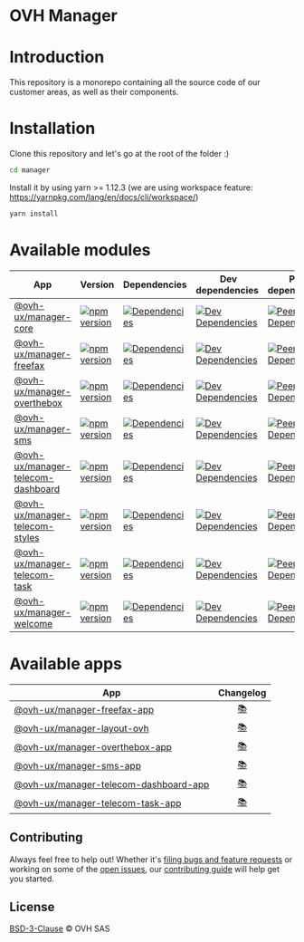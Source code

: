 # OVH Manager

# Introduction

This repository is a monorepo containing all the source code of our customer areas, as well as their components.

# Installation

Clone this repository and let's go at the root of the folder :)

```bash
cd manager
```

Install it by using yarn >= 1.12.3 (we are using workspace feature: <https://yarnpkg.com/lang/en/docs/cli/workspace/>)

```bash
yarn install
```

# Available modules

| App     | Version | Dependencies | Dev dependencies | Peer dependencies | Changelog |
| ------- | ------- | ------------ | ---------------- | ----------------- | :-------: |
| [@ovh-ux/manager-core](https://github.com/ovh-ux/manager/tree/master/packages/manager/modules/core) | [![npm version](https://badgen.net/npm/v/@ovh-ux/manager-core)](https://www.npmjs.com/package/@ovh-ux/manager-core) | [![Dependencies](https://badgen.net/david/dep/ovh-ux/manager/packages/manager/modules/core)](https://npmjs.com/package/@ovh-ux/manager-core?activeTab=dependencies) | [![Dev Dependencies](https://badgen.net/david/dev/ovh-ux/manager/packages/manager/modules/core)](https://npmjs.com/package/@ovh-ux/manager-core?activeTab=dependencies) | [![Peer Dependencies](https://badgen.net/david/peer/ovh-ux/manager/packages/manager/modules/core)](https://npmjs.com/package/@ovh-ux/manager-core?activeTab=dependencies) | [:books:](https://github.com/ovh-ux/manager/blob/master/packages/manager/modules/core/CHANGELOG.md) |
| [@ovh-ux/manager-freefax](https://github.com/ovh-ux/manager/tree/master/packages/manager/modules/freefax) | [![npm version](https://badgen.net/npm/v/@ovh-ux/manager-freefax)](https://www.npmjs.com/package/@ovh-ux/manager-freefax) | [![Dependencies](https://badgen.net/david/dep/ovh-ux/manager/packages/manager/modules/freefax)](https://npmjs.com/package/@ovh-ux/manager-freefax?activeTab=dependencies) | [![Dev Dependencies](https://badgen.net/david/dev/ovh-ux/manager/packages/manager/modules/freefax)](https://npmjs.com/package/@ovh-ux/manager-freefax?activeTab=dependencies) |  [![Peer Dependencies](https://badgen.net/david/peer/ovh-ux/manager/packages/manager/modules/freefax)](https://npmjs.com/package/@ovh-ux/manager-freefax?activeTab=dependencies) | [:books:](https://github.com/ovh-ux/manager/blob/master/packages/manager/modules/freefax/CHANGELOG.md) |
| [@ovh-ux/manager-overthebox](https://github.com/ovh-ux/manager/tree/master/packages/manager/modules/overthebox) | [![npm version](https://badgen.net/npm/v/@ovh-ux/manager-overthebox)](https://www.npmjs.com/package/@ovh-ux/manager-overthebox) | [![Dependencies](https://badgen.net/david/dep/ovh-ux/manager/packages/manager/modules/overthebox)](https://npmjs.com/package/@ovh-ux/manager-overthebox?activeTab=dependencies) | [![Dev Dependencies](https://badgen.net/david/dev/ovh-ux/manager/packages/manager/modules/overthebox)](https://npmjs.com/package/@ovh-ux/manager-overthebox?activeTab=dependencies) | [![Peer Dependencies](https://badgen.net/david/peer/ovh-ux/manager/packages/manager/modules/overthebox)](https://npmjs.com/package/@ovh-ux/manager-overthebox?activeTab=dependencies) | [:books:](https://github.com/ovh-ux/manager/blob/master/packages/manager/modules/overthebox/CHANGELOG.md) |
| [@ovh-ux/manager-sms](https://github.com/ovh-ux/manager/tree/master/packages/manager/modules/sms) | [![npm version](https://badgen.net/npm/v/@ovh-ux/manager-sms)](https://www.npmjs.com/package/@ovh-ux/manager-sms) | [![Dependencies](https://badgen.net/david/dep/ovh-ux/manager/packages/manager/modules/sms)](https://npmjs.com/package/@ovh-ux/manager-sms?activeTab=dependencies) | [![Dev Dependencies](https://badgen.net/david/dev/ovh-ux/manager/packages/manager/modules/sms)](https://npmjs.com/package/@ovh-ux/manager-sms?activeTab=dependencies) | [![Peer Dependencies](https://badgen.net/david/peer/ovh-ux/manager/packages/manager/modules/sms)](https://npmjs.com/package/@ovh-ux/manager-sms?activeTab=dependencies) | [:books:](https://github.com/ovh-ux/manager/blob/master/packages/manager/modules/sms/CHANGELOG.md) |
| [@ovh-ux/manager-telecom-dashboard](https://github.com/ovh-ux/manager/tree/master/packages/manager/modules/telecom-dashboard) | [![npm version](https://badgen.net/npm/v/@ovh-ux/manager-telecom-dashboard)](https://www.npmjs.com/package/@ovh-ux/manager-telecom-dashboard) | [![Dependencies](https://badgen.net/david/dep/ovh-ux/manager/packages/manager/modules/telecom-dashboard)](https://npmjs.com/package/@ovh-ux/manager-telecom-dashboard?activeTab=dependencies) | [![Dev Dependencies](https://badgen.net/david/dev/ovh-ux/manager/packages/manager/modules/telecom-dashboard)](https://npmjs.com/package/@ovh-ux/manager-telecom-dashboard?activeTab=dependencies) | [![Peer Dependencies](https://badgen.net/david/peer/ovh-ux/manager/packages/manager/modules/telecom-dashboard)](https://npmjs.com/package/@ovh-ux/manager-telecom-dashboard?activeTab=dependencies) | [:books:](https://github.com/ovh-ux/manager/blob/master/packages/manager/modules/telecom-dashboard/CHANGELOG.md) |
| [@ovh-ux/manager-telecom-styles](https://github.com/ovh-ux/manager/tree/master/packages/manager/modules/telecom-styles) | [![npm version](https://badgen.net/npm/v/@ovh-ux/manager-telecom-styles)](https://www.npmjs.com/package/@ovh-ux/manager-telecom-styles) | [![Dependencies](https://badgen.net/david/dep/ovh-ux/manager/packages/manager/modules/telecom-styles)](https://npmjs.com/package/@ovh-ux/manager-telecom-styles?activeTab=dependencies) | [![Dev Dependencies](https://badgen.net/david/dev/ovh-ux/manager/packages/manager/modules/telecom-styles)](https://npmjs.com/package/@ovh-ux/manager-telecom-styles?activeTab=dependencies) | [![Peer Dependencies](https://badgen.net/david/peer/ovh-ux/manager/packages/manager/modules/telecom-styles)](https://npmjs.com/package/@ovh-ux/manager-telecom-styles?activeTab=dependencies) | [:books:](https://github.com/ovh-ux/manager/blob/master/packages/manager/modules/telecom-styles/CHANGELOG.md) |
| [@ovh-ux/manager-telecom-task](https://github.com/ovh-ux/manager/tree/master/packages/manager/modules/telecom-task) | [![npm version](https://badgen.net/npm/v/@ovh-ux/manager-telecom-task)](https://www.npmjs.com/package/@ovh-ux/manager-telecom-task) | [![Dependencies](https://badgen.net/david/dep/ovh-ux/manager/packages/manager/modules/telecom-task)](https://npmjs.com/package/@ovh-ux/manager-telecom-task?activeTab=dependencies) | [![Dev Dependencies](https://badgen.net/david/dev/ovh-ux/manager/packages/manager/modules/telecom-task)](https://npmjs.com/package/@ovh-ux/manager-telecom-task?activeTab=dependencies) | [![Peer Dependencies](https://badgen.net/david/peer/ovh-ux/manager/packages/manager/modules/telecom-task)](https://npmjs.com/package/@ovh-ux/manager-telecom-task?activeTab=dependencies) | [:books:](https://github.com/ovh-ux/manager/blob/master/packages/manager/modules/telecom-task/CHANGELOG.md) |
| [@ovh-ux/manager-welcome](https://github.com/ovh-ux/manager/tree/develop/packages/manager/modules/welcome) | [![npm version](https://badgen.net/npm/v/@ovh-ux/manager-welcome)](https://www.npmjs.com/package/@ovh-ux/manager-welcome) | [![Dependencies](https://badgen.net/david/dep/ovh-ux/manager/packages/manager/modules/welcome)](https://npmjs.com/package/@ovh-ux/manager-welcome?activeTab=dependencies) | [![Dev Dependencies](https://badgen.net/david/dev/ovh-ux/manager/packages/manager/modules/welcome)](https://npmjs.com/package/@ovh-ux/manager-welcome?activeTab=dependencies) | [![Peer Dependencies](https://badgen.net/david/peer/ovh-ux/manager/packages/manager/modules/welcome)](https://npmjs.com/package/@ovh-ux/manager-welcome?activeTab=dependencies) | [:books:](https://github.com/ovh-ux/manager/blob/master/packages/manager/modules/welcome/CHANGELOG.md) |

# Available apps

| App     | Changelog |
| ------- | :-------: |
| [@ovh-ux/manager-freefax-app](https://github.com/ovh-ux/manager/tree/master/packages/manager/apps/freefax) | [:books:](https://github.com/ovh-ux/manager/blob/master/packages/manager/apps/freefax/CHANGELOG.md) |
| [@ovh-ux/manager-layout-ovh](https://github.com/ovh-ux/manager/tree/master/packages/manager/apps/layout-ovh) | [:books:](https://github.com/ovh-ux/manager/blob/master/packages/manager/apps/layout-ovh/CHANGELOG.md) |
| [@ovh-ux/manager-overthebox-app](https://github.com/ovh-ux/manager/tree/master/packages/manager/apps/overthebox) | [:books:](https://github.com/ovh-ux/manager/blob/master/packages/manager/apps/overthebox/CHANGELOG.md) |
| [@ovh-ux/manager-sms-app](https://github.com/ovh-ux/manager/tree/master/packages/manager/apps/sms) | [:books:](https://github.com/ovh-ux/manager/blob/master/packages/manager/apps/sms/CHANGELOG.md) |
| [@ovh-ux/manager-telecom-dashboard-app](https://github.com/ovh-ux/manager/tree/master/packages/manager/apps/telecom-dashboard) | [:books:](https://github.com/ovh-ux/manager/blob/master/packages/manager/apps/telecom-dashboard/CHANGELOG.md) |
| [@ovh-ux/manager-telecom-task-app](https://github.com/ovh-ux/manager/tree/master/packages/manager/apps/telecom-task) | [:books:](https://github.com/ovh-ux/manager/blob/master/packages/manager/apps/telecom-task/CHANGELOG.md) |

## Contributing

Always feel free to help out! Whether it's [filing bugs and feature requests](https://github.com/ovh-ux/manager/issues/new) or working on some of the [open issues](https://github.com/ovh-ux/manager/issues), our [contributing guide](CONTRIBUTING.md) will help get you started.

## License

[BSD-3-Clause](LICENSE) © OVH SAS
